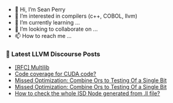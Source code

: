 - 👋 Hi, I’m Sean Perry
- 👀 I’m interested in compilers (c++, COBOL, llvm)
- 🌱 I’m currently learning ...
- 💞️ I’m looking to collaborate on ...
- 📫 How to reach me ...

<!---
s66perry/s66perry is a ✨ special ✨ repository because its `README.md` (this file) appears on your GitHub profile.
You can click the Preview link to take a look at your changes.
--->
### 📕 Latest LLVM Discourse Posts

<!-- DISCOURSE-LLVM:START -->
- [[RFC] Multilib](https://discourse.llvm.org/t/rfc-multilib/67494#post_11)
- [Code coverage for CUDA code?](https://discourse.llvm.org/t/code-coverage-for-cuda-code/69037#post_1)
- [Missed Optimization: Combine Ors to Testing Of a Single Bit](https://discourse.llvm.org/t/missed-optimization-combine-ors-to-testing-of-a-single-bit/68673#post_4)
- [Missed Optimization: Combine Ors to Testing Of a Single Bit](https://discourse.llvm.org/t/missed-optimization-combine-ors-to-testing-of-a-single-bit/68673#post_3)
- [How to check the whole ISD Node generated from .ll file?](https://discourse.llvm.org/t/how-to-check-the-whole-isd-node-generated-from-ll-file/69017#post_2)
<!-- DISCOURSE-LLVM:END -->
